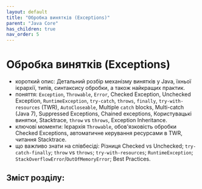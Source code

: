 ```yaml
---
layout: default
title: "Обробка винятків (Exceptions)"
parent: "Java Core"
has_children: true
nav_order: 5
---
```


# Обробка винятків (Exceptions)

*   короткий опис: Детальний розбір механізму винятків у Java, їхньої ієрархії, типів, синтаксису обробки, а також найкращих практик.
*   поняття: `Exception`, `Throwable`, `Error`, Checked Exception, Unchecked Exception, `RuntimeException`, `try-catch`, `throws`, `finally`, `try-with-resources` (TWR), `AutoCloseable`, Multiple `catch` blocks, Multi-catch (Java 7), Suppressed Exceptions, Chained exceptions, Користувацькі винятки, Stacktrace, `throw` vs `throws`, Exception Inheritance.
*   ключові моменти: Ієрархія `Throwable`, обов'язковість обробки Checked Exceptions, автоматичне керування ресурсами в TWR, читання Stacktrace.
*   що важливо знати на співбесіді: Різниця Checked vs Unchecked; `try-catch-finally`; `throw` vs `throws`; `try-with-resources`; `RuntimeException`; `StackOverflowError`/`OutOfMemoryError`; Best Practices.


## Зміст розділу:
